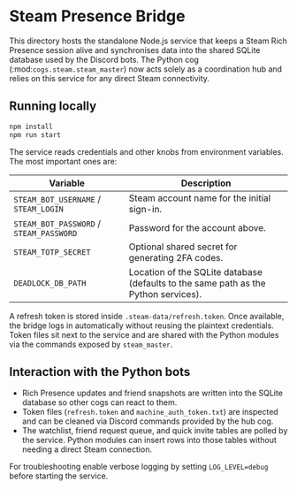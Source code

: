 # Steam Presence Bridge

This directory hosts the standalone Node.js service that keeps a Steam Rich
Presence session alive and synchronises data into the shared SQLite database
used by the Discord bots.  The Python cog (:mod:`cogs.steam.steam_master`) now
acts solely as a coordination hub and relies on this service for any direct
Steam connectivity.

## Running locally

```bash
npm install
npm run start
```

The service reads credentials and other knobs from environment variables.  The
most important ones are:

| Variable | Description |
| --- | --- |
| `STEAM_BOT_USERNAME` / `STEAM_LOGIN` | Steam account name for the initial sign-in. |
| `STEAM_BOT_PASSWORD` / `STEAM_PASSWORD` | Password for the account above. |
| `STEAM_TOTP_SECRET` | Optional shared secret for generating 2FA codes. |
| `DEADLOCK_DB_PATH` | Location of the SQLite database (defaults to the same path as the Python services). |

A refresh token is stored inside `.steam-data/refresh.token`.  Once available,
the bridge logs in automatically without reusing the plaintext credentials.
Token files sit next to the service and are shared with the Python modules via
the commands exposed by ``steam_master``.

## Interaction with the Python bots

* Rich Presence updates and friend snapshots are written into the SQLite
  database so other cogs can react to them.
* Token files (`refresh.token` and `machine_auth_token.txt`) are inspected and
  can be cleaned via Discord commands provided by the hub cog.
* The watchlist, friend request queue, and quick invite tables are polled by the
  service.  Python modules can insert rows into those tables without needing a
  direct Steam connection.

For troubleshooting enable verbose logging by setting ``LOG_LEVEL=debug`` before
starting the service.
